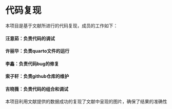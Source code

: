 # 代码复现

本项目是基于文献所进行的代码复现，成员的工作如下：

#### 汪意茹：负责代码的调试
#### 许丽华：负责quarto文件的运行
#### 李鑫：负责代码bug的修复
#### 索子轩：负责github仓库的维护
#### 吉晓薇：负责代码的组合和调试


本项目利用文献提供的数据成功的复现了文献中呈现的图片，确保了结果的准确性
